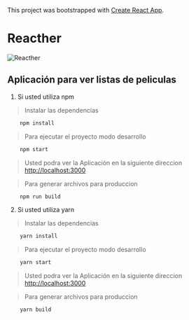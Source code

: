 This project was bootstrapped with [Create React App](https://github.com/facebookincubator/create-react-app).

# Reacther
![Reacther](https://raw.githubusercontent.com/goomovilapp/goomovil/master/public/assets/images/reacther-dark.png)

## Aplicación para ver listas de peliculas

1. Si usted utiliza npm
> Instalar las dependencias
```sh
    npm install
```
> Para ejecutar el proyecto modo desarrollo
```sh
    npm start
```
> Usted podra ver la Aplicación en la siguiente direccion [http://localhost:3000](http://localhost:3000)

> Para generar archivos para produccion
```sh
    npm run build
```
2. Si usted utiliza yarn
> Instalar las dependencias
```sh
    yarn install
```
> Para ejecutar el proyecto modo desarrollo
```sh
    yarn start
```
> Usted podra ver la Aplicación en la siguiente direccion [http://localhost:3000](http://localhost:3000)

> Para generar archivos para produccion
```sh
    yarn build
```
